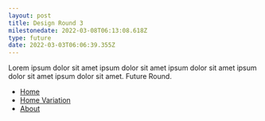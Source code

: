 ```yaml
---
layout: post
title: Design Round 3
milestonedate: 2022-03-08T06:13:08.618Z
type: future
date: 2022-03-03T06:06:39.355Z
---
```

Lorem ipsum dolor sit amet ipsum dolor sit amet ipsum dolor sit amet ipsum dolor sit amet ipsum dolor sit amet. Future Round.

* [Home](#)
* [Home Variation](#)
* [About](#)